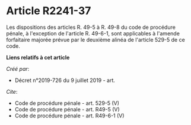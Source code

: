 # Article R2241-37

Les dispositions des articles R. 49-5 à R. 49-8 du code de procédure pénale, à l'exception de l'article R. 49-6-1, sont
applicables à l'amende forfaitaire majorée prévue par le deuxième alinéa de l'article 529-5 de ce code.

**Liens relatifs à cet article**

_Créé par_:

  - Décret n°2019-726 du 9 juillet 2019 - art.

_Cite_:

  - Code de procédure pénale - art. 529-5 (V)
  - Code de procédure pénale - art. R49-5 (V)
  - Code de procédure pénale - art. R49-6-1 (V)

